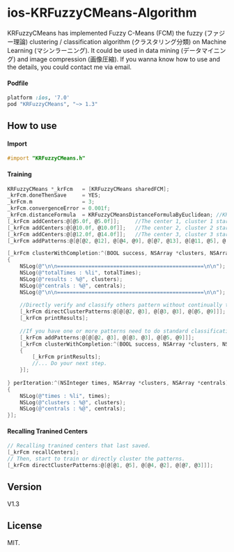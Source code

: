 ios-KRFuzzyCMeans-Algorithm
=================

KRFuzzyCMeans has implemented Fuzzy C-Means (FCM) the fuzzy (ファジー理論) clustering / classification algorithm (クラスタリング分類) on Machine Learning (マシンラーニング). It could be used in data mining (データマイニング) and image compression (画像圧縮). If you wanna know how to use and the details, you could contact me via email.

#### Podfile

```ruby
platform :ios, '7.0'
pod "KRFuzzyCMeans", "~> 1.3"
```

## How to use

#### Import
``` objective-c
#import "KRFuzzyCMeans.h"
```

#### Training
``` objective-c
KRFuzzyCMeans *_krFcm   = [KRFuzzyCMeans sharedFCM];
_krFcm.doneThenSave     = YES;
_krFcm.m                = 3;
_krFcm.convergenceError = 0.001f;
_krFcm.distanceFormula  = KRFuzzyCMeansDistanceFormulaByEuclidean; //KRFuzzyCMeansDistanceFormulaByCosine
[_krFcm addCenters:@[@5.0f, @5.0f]];     //The center 1, cluster 1 start in here
[_krFcm addCenters:@[@10.0f, @10.0f]];   //The center 2, cluster 2 start in here
[_krFcm addCenters:@[@12.0f, @14.0f]];   //The center 3, cluster 3 start in here
[_krFcm addPatterns:@[@[@2, @12], @[@4, @9], @[@7, @13], @[@11, @5], @[@12, @7], @[@14, @4]]];

[_krFcm clusterWithCompletion:^(BOOL success, NSArray *clusters, NSArray *centrals, NSInteger totalTimes)
{
    NSLog(@"\n\n===============================================\n\n");
    NSLog(@"totalTimes : %li", totalTimes);
    NSLog(@"results : %@", clusters);
    NSLog(@"centrals : %@", centrals);
    NSLog(@"\n\n===============================================\n\n");
    
    //Directly verify and classify others pattern without continually training the centers, you could use :
    [_krFcm directClusterPatterns:@[@[@2, @3], @[@3, @3], @[@5, @9]]];
    [_krFcm printResults];
    
    //If you have one or more patterns need to do standard classification, use this to renew all groups and re-adjust the central groups :
    [_krFcm addPatterns:@[@[@2, @3], @[@3, @3], @[@5, @9]]];
    [_krFcm clusterWithCompletion:^(BOOL success, NSArray *clusters, NSArray *centrals, NSInteger totalTimes)
    {
        [_krFcm printResults];
        //... Do your next step.
    }];
    
} perIteration:^(NSInteger times, NSArray *clusters, NSArray *centrals)
{
    NSLog(@"times : %li", times);
    NSLog(@"clusters : %@", clusters);
    NSLog(@"centrals : %@", centrals);
}];
```
#### Recalling Tranined Centers
``` objective-c
// Recalling tranined centers that last saved.
[_krFcm recallCenters];
// Then, start to train or directly cluster the patterns.
[_krFcm directClusterPatterns:@[@[@1, @5], @[@4, @2], @[@7, @3]]];
```

## Version

V1.3

## License

MIT.
